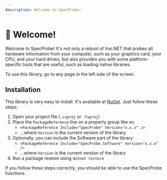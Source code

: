 ```yaml
---
description: Welcome to SpecProbe!
---
```


# 👋 Welcome!

Welcome to SpecProbe! It's not only a reboot of Inxi.NET that probes all hardware information from your computer, such as your graphics card, your CPU, and your hard drives, but also provides you with some platform-specific tools that are useful, such as loading native libraries.

To use this library, go to any page in the left side of the screen.

## Installation

This library is very easy to install. It's available at [NuGet](https://www.nuget.org/packages/SpecProbe/). Just follow these steps:

1. Open your project file (`.csproj` or `.fsproj`)
2. Place the `PackageReference` line on a property group like so:
   * `<PackageReference Include="SpecProbe" Version="x.x.x" />`
   * ...where `Version` is the current version of the library
3. Optionally, you can include the Software part of the library:
   * `<PackageReference Include="SpecProbe.Software" Version="x.x.x" />`
   * ...where `Version` is the current version of the library
4. Run a package restore using `dotnet restore`

If you follow these steps correctly, you should be able to use the SpecProbe functions.

